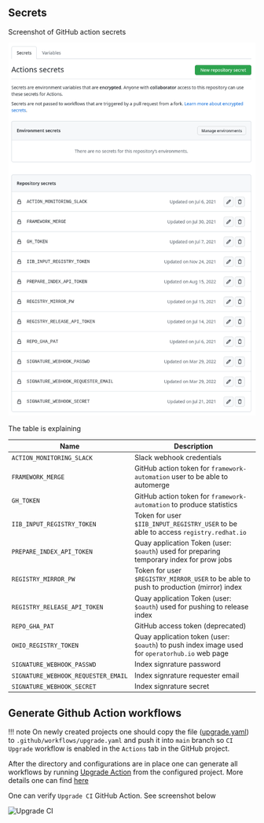 ## Secrets

Screenshot of GitHub action secrets

![Secrets](../images/project_secrets.png)

The table is explaining  

|Name|Description|
|----|----|
|`ACTION_MONITORING_SLACK`| Slack webhook credentials |
|`FRAMEWORK_MERGE`| GitHub action token for `framework-automation` user to be able to automerge |
|`GH_TOKEN`| GitHub action token for `framework-automation` to produce statistics |
|`IIB_INPUT_REGISTRY_TOKEN`| Token for user `$IIB_INPUT_REGISTRY_USER` to be able to access `registry.redhat.io` |
|`PREPARE_INDEX_API_TOKEN`| Quay application Token (user: `$oauth`) used for preparing temporary index for prow jobs |
|`REGISTRY_MIRROR_PW`| Token for user `$REGISTRY_MIRROR_USER` to be able to push to production (mirror) index|
|`REGISTRY_RELEASE_API_TOKEN`| Quay application Token (user: `$oauth`) used for pushing to release index |
|`REPO_GHA_PAT`| GitHub access token (deprecated)|
|`OHIO_REGISTRY_TOKEN`| Quay application token (user: `$oauth`) to push index image used for `operatorhub.io` web page|
|`SIGNATURE_WEBHOOK_PASSWD`| Index signrature password   |
|`SIGNATURE_WEBHOOK_REQUESTER_EMAIL`| Index signrature requester email |
|`SIGNATURE_WEBHOOK_SECRET`| Index signrature secret |

## Generate Github Action workflows

!!! note
    On newly created projects one should copy the file ([upgrade.yaml](https://github.com/redhat-openshift-ecosystem/community-operators-pipeline/blob/main/.github/workflows/upgrade.yaml)) to `.github/workflows/upgrade.yaml` and push it into `main` branch so `CI Upgrade` workflow is enabled in the `Actions` tab in the GitHub project.

After the directory and configurations are in place one can generate all workflows by running [Upgrade Action](https://github.com/redhat-openshift-ecosystem/community-operators-pipeline/actions/workflows/upgrade.yaml) from the configured project. More details one can find [here](../project/maintain.md#project-upgrade)

One can verify `Upgrade CI` GitHub Action. See screenshot below

![Upgrade CI](../images/project-upgrade-action.png)